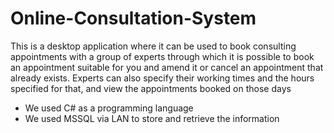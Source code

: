 # Online-Consultation-System
This is a desktop application where it can be used to book consulting appointments with a group of experts through which it is possible to book an appointment suitable for you and amend it or cancel an appointment that already exists.
Experts can also specify their working times and the hours specified for that, and view the appointments booked on those days
- We used C# as a programming language
- We used MSSQL via LAN to store and retrieve the information
